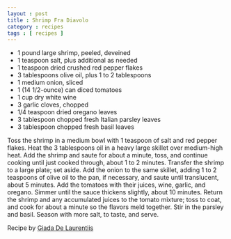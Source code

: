 ```yaml
---
layout : post
title : Shrimp Fra Diavolo
category : recipes
tags : [ recipes ]
---
```

* 1 pound large shrimp, peeled, deveined
* 1 teaspoon salt, plus additional as needed
* 1 teaspoon dried crushed red pepper flakes
* 3 tablespoons olive oil, plus 1 to 2 tablespoons
* 1 medium onion, sliced
* 1 (14 1/2-ounce) can diced tomatoes
* 1 cup dry white wine
* 3 garlic cloves, chopped
* 1/4 teaspoon dried oregano leaves
* 3 tablespoon chopped fresh Italian parsley leaves
* 3 tablespoon chopped fresh basil leaves

Toss the shrimp in a medium bowl with 1 teaspoon of salt and red pepper flakes. Heat the 3 tablespoons oil in a heavy large skillet over medium-high heat. Add the shrimp and saute for about a minute, toss, and continue cooking until just cooked through, about 1 to 2 minutes. Transfer the shrimp to a large plate; set aside. Add the onion to the same skillet, adding 1 to 2 teaspoons of olive oil to the pan, if necessary, and saute until translucent, about 5 minutes. Add the tomatoes with their juices, wine, garlic, and oregano. Simmer until the sauce thickens slightly, about 10 minutes. Return the shrimp and any accumulated juices to the tomato mixture; toss to coat, and cook for about a minute so the flavors meld together. Stir in the parsley and basil. Season with more salt, to taste, and serve.

Recipe by [Giada De Laurentiis](http://www.foodnetwork.com/food/recipes/recipe/0,,FOOD_9936_26915,00.html)


